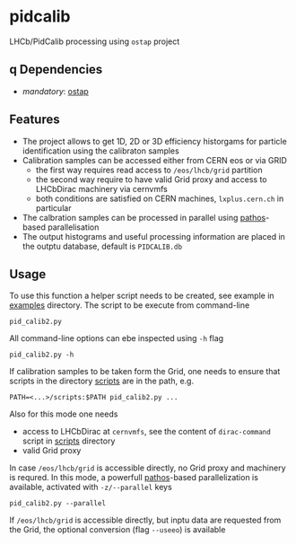 # pidcalib

LHCb/PidCalib processing using `ostap` project 

q
Dependencies
------------

- _mandatory_: [ostap] 

Features
--------
- The project allows to get 1D, 2D or 3D efficiency historgams for particle identification using the calibraton samples 
- Calibration samples can be accessed either from CERN eos or via GRID 
  - the first way requires read access to `/eos/lhcb/grid` partition 
  - the second way require to have valid Grid proxy and access to LHCbDirac machinery via cernvmfs 
  - both conditions are satisfied on CERN   machines, `lxplus.cern.ch` in particular 
- The calbration samples can be processed in parallel using [pathos]-based parallelisation
- The output histograms and useful processing information are placed in the outptu database, default is `PIDCALIB.db`   

Usage
-----

To use this function a helper script needs to be created, see example in [examples] directory.
The script to be execute from command-line 
```
pid_calib2.py 
```
All command-line options can ebe inspected using `-h` flag
```
pid_calib2.py -h
```

If calibration samples to be taken form the Grid, one needs to ensure that scripts in the directory [scripts] are in the path, e.g. 
```
PATH=<...>/scripts:$PATH pid_calib2.py ... 
```
Also for this mode one needs 
 - access to LHCbDirac at `cernvmfs`, see the content of `dirac-command` script in [scripts] directory  
 - valid Grid proxy 

In case `/eos/lhcb/grid` is accessible directly, no Grid proxy and machinery is requred. 
In this mode, a powerfull [pathos]-based parallelization is available, activated with `-z/--parallel` keys
```
pid_calib2.py --parallel 
```

If `/eos/lhcb/grid` is accessible directly, but inptu data are requested from the Grid, the optional conversion (flag `--useeo`) is available 




[ostap]: https://github.com/OstapHEP/ostap
[pidcalib]: https://github.com/OstapHEP/pidcalib
[examples]: https://github.com/OstapHEP/pidcalid/examples
[scripts]: https://github.com/OstapHEP/pidcalid/scripts
[pathos]: https://github.com/uqfoundation/pathos